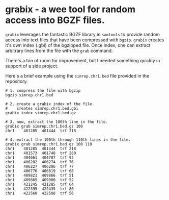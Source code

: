 grabix - a wee tool for random access into BGZF files.
======================================================

``grabix`` leverages the fantastic BGZF library in ``samtools`` to provide random access into
text files that have been compressed with ``bgzip``.  ``grabix`` creates it's own index (.gbi)
of the bgzipped file.  Once index, one can extract arbitrary lines from the file with the ``grab`` command.

There's a ton of room for improvement, but I needed something quickly in support of a side project.

Here's a brief example using the ``simrep.chr1.bed`` file provided in the repository.

	# 1. compress the file with bgzip
	bgzip simrep.chr1.bed
	
	# 2. create a grabix index of the file.
	#    creates simrep.chr1.bed.gbi
	grabix index simrep.chr1.bed.gz
	
	# 3. now, extract the 100th line in the file.
	grabix grab simrep.chr1.bed.gz 100
	chr1	401285	401444	trf	218
	
	# 4. extract the 100th through 110th lines in the file.
	grabix grab simrep.chr1.bed.gz 100 110
	chr1	401285	401444	trf	218
	chr1	401573	401748	trf	280
	chr1	404661	404707	trf	92
	chr1	406202	406274	trf	76
	chr1	406227	406286	trf	77
	chr1	406776	406819	trf	68
	chr1	409821	409866	trf	51
	chr1	409865	409900	trf	52
	chr1	421245	421285	trf	64
	chr1	422395	422435	trf	80
	chr1	422560	422588	trf	56